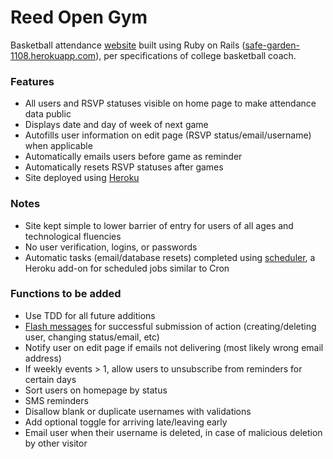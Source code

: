 # Reed Open Gym

Basketball attendance [website](https://safe-garden-1108.herokuapp.com/) built using Ruby on Rails ([safe-garden-1108.herokuapp.com](https://safe-garden-1108.herokuapp.com/)), per specifications of college basketball coach.

### Features

* All users and RSVP statuses visible on home page to make attendance data public
* Displays date and day of week of next game
* Autofills user information on edit page (RSVP status/email/username) when applicable
* Automatically emails users before game as reminder
* Automatically resets RSVP statuses after games
* Site deployed using [Heroku](https://www.heroku.com/about)

### Notes

* Site kept simple to lower barrier of entry for users of all ages and technological fluencies
 * No user verification, logins, or passwords
* Automatic tasks (email/database resets) completed using [scheduler](https://devcenter.heroku.com/articles/scheduler), a Heroku add-on for scheduled jobs  similar to Cron


### Functions to be added
* Use TDD for all future additions
* [Flash messages](http://api.rubyonrails.org/classes/ActionDispatch/Flash.html) for successful submission of action (creating/deleting user, changing status/email, etc)
* Notify user on edit page if emails not delivering (most likely wrong email address)
* If weekly events > 1, allow users to unsubscribe from reminders for certain days
* Sort users on homepage by status
* SMS reminders
* Disallow blank or duplicate usernames with validations
* Add optional toggle for arriving late/leaving early
* Email user when their username is deleted, in case of malicious deletion by other visitor
